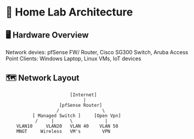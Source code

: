 # 🔧 Home Lab Architecture

## 🖥️ Hardware Overview

  Network devies: pfSense FW/ Router, Cisco SG300 Switch,  Aruba Access Point
  Clients: Windows Laptop, Linux VMs, IoT devices 

## 🗺️ Network Layout

                            [Internet]
                                 |
                        [pfSense Router]    
                       /                \              
              [ Managed Switch ]     [Open Vpn]  
               /     |      \            |
        VLAN10     VLAN20   VLAN 40    VLAN 50
        MNGT     Wireless   VM's        VPN
